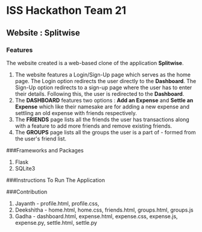 # ISS Hackathon Team 21
## Website : Splitwise
### Features
The website created is a web-based clone of the application **Splitwise**. 
1. The website features a Login/Sign-Up page which serves as the home page. The Login option redirects the user directly to the **Dashboard**. The Sign-Up option redirects to a sign-up page where the user has to enter their details. Following this, the user is redirected to the **Dashboard**.
2. The **DASHBOARD** features two options : **Add an Expense** and **Settle an Expense** which like their namesake are for adding a new expense and settling an old expense with friends respectively.
3. The **FRIENDS** page lists all the friends the user has transactions along with a feature to add more friends and remove existing friends.
4. The **GROUPS** page lists all the groups the user is a part of - formed from the user's friend list. 

###Frameworks and Packages
1. Flask
2. SQLite3

###Instructions To Run The Application

###Contribution
1. Jayanth - profile.html, profile.css, 
2. Deekshitha - home.html, home.css, friends.html, groups.html, groups.js 
3. Gadha - dashboard.html, expense.html, expense.css, expense.js, expense.py, settle.html, settle.py
